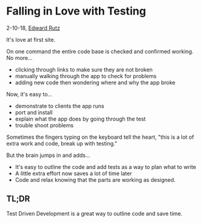 # Falling in Love with Testing

2-10-18, [Edward Rutz](https://www.linkedin.com/in/edwardrutz/)


It's love at first site.  

On one command the entire code base is checked and confirmed working.
No more...
- clicking through links to make sure they are not broken
- manually walking through the app to check for problems
- adding new code then wondering where and why the app broke

Now, it's easy to...
- demonstrate to clients the app runs 
- port and install
- explain what the app does by going through the test
- trouble shoot problems

Sometimes the fingers typing on the keyboard tell the heart, "this is a lot of extra work and code, break up with testing."

But the brain jumps in and adds...
- It's easy to outline the code and add tests as a way to plan what to write
- A little extra effort now saves a lot of time later
- Code and relax knowing that the parts are working as designed.


## TL;DR

Test Driven Development is a great way to outline code and save time.



